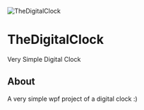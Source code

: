 ![TheDigitalClock](The_Digital_Clock.png)

# TheDigitalClock
Very Simple Digital Clock


## About  
A very simple wpf project of a digital clock :)
